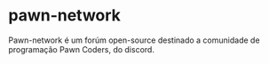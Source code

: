 # pawn-network
Pawn-network é um forúm open-source destinado a comunidade de programação Pawn Coders, do discord.
